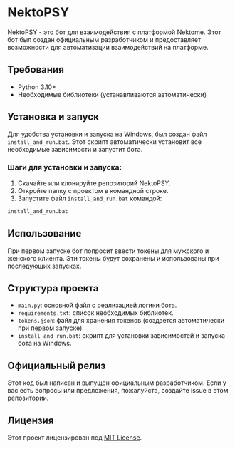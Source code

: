 
# NektoPSY

NektoPSY - это бот для взаимодействия с платформой Nektome. Этот бот был создан официальным разработчиком и предоставляет возможности для автоматизации взаимодействий на платформе.

## Требования

- Python 3.10+
- Необходимые библиотеки (устанавливаются автоматически)

## Установка и запуск

Для удобства установки и запуска на Windows, был создан файл `install_and_run.bat`. Этот скрипт автоматически установит все необходимые зависимости и запустит бота.

### Шаги для установки и запуска:

1. Скачайте или клонируйте репозиторий NektoPSY.
2. Откройте папку с проектом в командной строке.
3. Запустите файл `install_and_run.bat` командой:

```sh
install_and_run.bat
```

## Использование

При первом запуске бот попросит ввести токены для мужского и женского клиента. Эти токены будут сохранены и использованы при последующих запусках.

## Структура проекта

- `main.py`: основной файл с реализацией логики бота.
- `requirements.txt`: список необходимых библиотек.
- `tokens.json`: файл для хранения токенов (создается автоматически при первом запуске).
- `install_and_run.bat`: скрипт для установки зависимостей и запуска бота на Windows.

## Официальный релиз

Этот код был написан и выпущен официальным разработчиком. Если у вас есть вопросы или предложения, пожалуйста, создайте issue в этом репозитории.

## Лицензия

Этот проект лицензирован под [MIT License](LICENSE).
